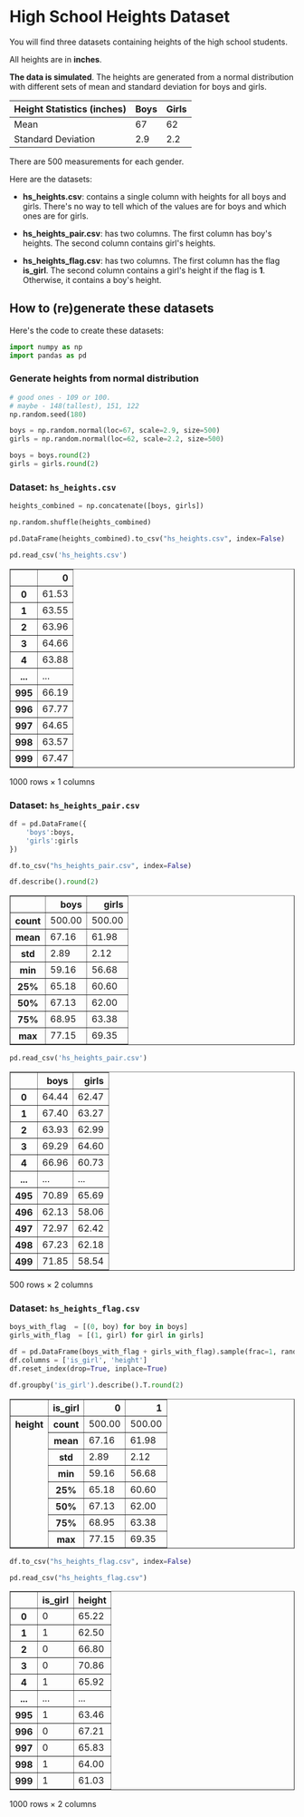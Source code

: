 # High School Heights Dataset

You will find three datasets containing heights of the high school students. 

All heights are in __inches__. 

__The data is simulated__. The heights are generated from a normal distribution with different sets of mean and standard deviation for boys and girls. 

|   Height Statistics (inches)    | Boys| Girls |
| ----------- | ----------- | ----------- |
| Mean       | 67       | 62 |
| Standard Deviation   | 2.9        | 2.2 |

There are 500 measurements for each gender.

Here are the datasets:

* __hs_heights.csv__: contains a single column with heights for all boys and girls. There's no way to tell which of the values are for boys and which ones are for girls.   

* __hs_heights_pair.csv__: has two columns. The first column has boy's heights. The second column contains girl's heights.

* __hs_heights_flag.csv__: has two columns. The first column has the flag __is_girl__. The second column contains a girl's height if the flag is __1__. Otherwise, it contains a boy's height.     



## How to (re)generate these datasets

Here's the code to create these datasets:
  


```python
import numpy as np
import pandas as pd
```

### Generate heights from normal distribution


```python
# good ones - 109 or 100. 
# maybe - 148(tallest), 151, 122
np.random.seed(180)

boys = np.random.normal(loc=67, scale=2.9, size=500)
girls = np.random.normal(loc=62, scale=2.2, size=500)

boys = boys.round(2)
girls = girls.round(2)
```

### Dataset: `hs_heights.csv`


```python
heights_combined = np.concatenate([boys, girls])

np.random.shuffle(heights_combined)

pd.DataFrame(heights_combined).to_csv("hs_heights.csv", index=False)
```


```python
pd.read_csv('hs_heights.csv')
```




<div>
<table border="1" class="dataframe">
  <thead>
    <tr style="text-align: right;">
      <th></th>
      <th>0</th>
    </tr>
  </thead>
  <tbody>
    <tr>
      <th>0</th>
      <td>61.53</td>
    </tr>
    <tr>
      <th>1</th>
      <td>63.55</td>
    </tr>
    <tr>
      <th>2</th>
      <td>63.96</td>
    </tr>
    <tr>
      <th>3</th>
      <td>64.66</td>
    </tr>
    <tr>
      <th>4</th>
      <td>63.88</td>
    </tr>
    <tr>
      <th>...</th>
      <td>...</td>
    </tr>
    <tr>
      <th>995</th>
      <td>66.19</td>
    </tr>
    <tr>
      <th>996</th>
      <td>67.77</td>
    </tr>
    <tr>
      <th>997</th>
      <td>64.65</td>
    </tr>
    <tr>
      <th>998</th>
      <td>63.57</td>
    </tr>
    <tr>
      <th>999</th>
      <td>67.47</td>
    </tr>
  </tbody>
</table>
<p>1000 rows × 1 columns</p>
</div>



### Dataset: `hs_heights_pair.csv`


```python
df = pd.DataFrame({
    'boys':boys,
    'girls':girls
})

df.to_csv("hs_heights_pair.csv", index=False)
```


```python
df.describe().round(2)
```




<div>
<table border="1" class="dataframe">
  <thead>
    <tr style="text-align: right;">
      <th></th>
      <th>boys</th>
      <th>girls</th>
    </tr>
  </thead>
  <tbody>
    <tr>
      <th>count</th>
      <td>500.00</td>
      <td>500.00</td>
    </tr>
    <tr>
      <th>mean</th>
      <td>67.16</td>
      <td>61.98</td>
    </tr>
    <tr>
      <th>std</th>
      <td>2.89</td>
      <td>2.12</td>
    </tr>
    <tr>
      <th>min</th>
      <td>59.16</td>
      <td>56.68</td>
    </tr>
    <tr>
      <th>25%</th>
      <td>65.18</td>
      <td>60.60</td>
    </tr>
    <tr>
      <th>50%</th>
      <td>67.13</td>
      <td>62.00</td>
    </tr>
    <tr>
      <th>75%</th>
      <td>68.95</td>
      <td>63.38</td>
    </tr>
    <tr>
      <th>max</th>
      <td>77.15</td>
      <td>69.35</td>
    </tr>
  </tbody>
</table>
</div>




```python
pd.read_csv('hs_heights_pair.csv')
```




<div>
<table border="1" class="dataframe">
  <thead>
    <tr style="text-align: right;">
      <th></th>
      <th>boys</th>
      <th>girls</th>
    </tr>
  </thead>
  <tbody>
    <tr>
      <th>0</th>
      <td>64.44</td>
      <td>62.47</td>
    </tr>
    <tr>
      <th>1</th>
      <td>67.40</td>
      <td>63.27</td>
    </tr>
    <tr>
      <th>2</th>
      <td>63.93</td>
      <td>62.99</td>
    </tr>
    <tr>
      <th>3</th>
      <td>69.29</td>
      <td>64.60</td>
    </tr>
    <tr>
      <th>4</th>
      <td>66.96</td>
      <td>60.73</td>
    </tr>
    <tr>
      <th>...</th>
      <td>...</td>
      <td>...</td>
    </tr>
    <tr>
      <th>495</th>
      <td>70.89</td>
      <td>65.69</td>
    </tr>
    <tr>
      <th>496</th>
      <td>62.13</td>
      <td>58.06</td>
    </tr>
    <tr>
      <th>497</th>
      <td>72.97</td>
      <td>62.42</td>
    </tr>
    <tr>
      <th>498</th>
      <td>67.23</td>
      <td>62.18</td>
    </tr>
    <tr>
      <th>499</th>
      <td>71.85</td>
      <td>58.54</td>
    </tr>
  </tbody>
</table>
<p>500 rows × 2 columns</p>
</div>



### Dataset: `hs_heights_flag.csv`


```python
boys_with_flag  = [(0, boy) for boy in boys]
girls_with_flag  = [(1, girl) for girl in girls]

df = pd.DataFrame(boys_with_flag + girls_with_flag).sample(frac=1, random_state=180)
df.columns = ['is_girl', 'height']
df.reset_index(drop=True, inplace=True)
```


```python
df.groupby('is_girl').describe().T.round(2)
```




<div>
<table border="1" class="dataframe">
  <thead>
    <tr style="text-align: right;">
      <th></th>
      <th>is_girl</th>
      <th>0</th>
      <th>1</th>
    </tr>
  </thead>
  <tbody>
    <tr>
      <th rowspan="8" valign="top">height</th>
      <th>count</th>
      <td>500.00</td>
      <td>500.00</td>
    </tr>
    <tr>
      <th>mean</th>
      <td>67.16</td>
      <td>61.98</td>
    </tr>
    <tr>
      <th>std</th>
      <td>2.89</td>
      <td>2.12</td>
    </tr>
    <tr>
      <th>min</th>
      <td>59.16</td>
      <td>56.68</td>
    </tr>
    <tr>
      <th>25%</th>
      <td>65.18</td>
      <td>60.60</td>
    </tr>
    <tr>
      <th>50%</th>
      <td>67.13</td>
      <td>62.00</td>
    </tr>
    <tr>
      <th>75%</th>
      <td>68.95</td>
      <td>63.38</td>
    </tr>
    <tr>
      <th>max</th>
      <td>77.15</td>
      <td>69.35</td>
    </tr>
  </tbody>
</table>
</div>




```python
df.to_csv("hs_heights_flag.csv", index=False)
```


```python
pd.read_csv("hs_heights_flag.csv")
```




<div>
<table border="1" class="dataframe">
  <thead>
    <tr style="text-align: right;">
      <th></th>
      <th>is_girl</th>
      <th>height</th>
    </tr>
  </thead>
  <tbody>
    <tr>
      <th>0</th>
      <td>0</td>
      <td>65.22</td>
    </tr>
    <tr>
      <th>1</th>
      <td>1</td>
      <td>62.50</td>
    </tr>
    <tr>
      <th>2</th>
      <td>0</td>
      <td>66.80</td>
    </tr>
    <tr>
      <th>3</th>
      <td>0</td>
      <td>70.86</td>
    </tr>
    <tr>
      <th>4</th>
      <td>1</td>
      <td>65.92</td>
    </tr>
    <tr>
      <th>...</th>
      <td>...</td>
      <td>...</td>
    </tr>
    <tr>
      <th>995</th>
      <td>1</td>
      <td>63.46</td>
    </tr>
    <tr>
      <th>996</th>
      <td>0</td>
      <td>67.21</td>
    </tr>
    <tr>
      <th>997</th>
      <td>0</td>
      <td>65.83</td>
    </tr>
    <tr>
      <th>998</th>
      <td>1</td>
      <td>64.00</td>
    </tr>
    <tr>
      <th>999</th>
      <td>1</td>
      <td>61.03</td>
    </tr>
  </tbody>
</table>
<p>1000 rows × 2 columns</p>
</div>


